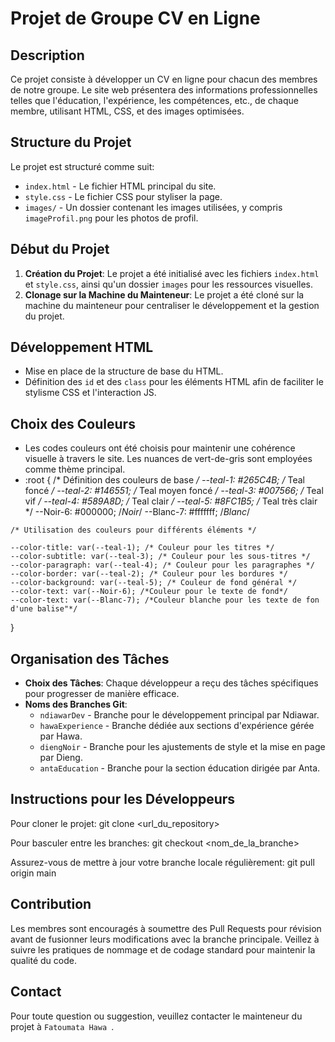 # Projet de Groupe CV en Ligne

## Description
Ce projet consiste à développer un CV en ligne pour chacun des membres de notre groupe. Le site web présentera des informations professionnelles telles que l'éducation, l'expérience, les compétences, etc., de chaque membre, utilisant HTML, CSS, et des images optimisées.

## Structure du Projet
Le projet est structuré comme suit:
- `index.html` - Le fichier HTML principal du site.
- `style.css` - Le fichier CSS pour styliser la page.
- `images/` - Un dossier contenant les images utilisées, y compris `imageProfil.png` pour les photos de profil.

## Début du Projet
1. **Création du Projet**: Le projet a été initialisé avec les fichiers `index.html` et `style.css`, ainsi qu'un dossier `images` pour les ressources visuelles.
2. **Clonage sur la Machine du Mainteneur**: Le projet a été cloné sur la machine du mainteneur pour centraliser le développement et la gestion du projet.

## Développement HTML
- Mise en place de la structure de base du HTML.
- Définition des `id` et des `class` pour les éléments HTML afin de faciliter le stylisme CSS et l'interaction JS.

## Choix des Couleurs
- Les codes couleurs ont été choisis pour maintenir une cohérence visuelle à travers le site. Les nuances de vert-de-gris sont employées comme thème principal.
-    :root {
    /* Définition des couleurs de base */
    --teal-1: #265C4B; /* Teal foncé */
    --teal-2: #146551; /* Teal moyen foncé */
    --teal-3: #007566; /* Teal vif */
    --teal-4: #589A8D; /* Teal clair */
    --teal-5: #8FC1B5; /* Teal très clair */
    --Noir-6: #000000; /*Noir*/
    --Blanc-7: #fffffff; /*Blanc*/

    /* Utilisation des couleurs pour différents éléments */

    --color-title: var(--teal-1); /* Couleur pour les titres */
    --color-subtitle: var(--teal-3); /* Couleur pour les sous-titres */
    --color-paragraph: var(--teal-4); /* Couleur pour les paragraphes */
    --color-border: var(--teal-2); /* Couleur pour les bordures */
    --color-background: var(--teal-5); /* Couleur de fond général */
    --color-text: var(--Noir-6); /*Couleur pour le texte de fond*/
    --color-text: var(--Blanc-7); /*Couleur blanche pour les texte de fon d'une balise"*/
}


## Organisation des Tâches
- **Choix des Tâches**: Chaque développeur a reçu des tâches spécifiques pour progresser de manière efficace.
- **Noms des Branches Git**:
  - `ndiawarDev` - Branche pour le développement principal par Ndiawar.
  - `hawaExperience` - Branche dédiée aux sections d'expérience gérée par Hawa.
  - `diengNoir` - Branche pour les ajustements de style et la mise en page par Dieng.
  - `antaEducation` - Branche pour la section éducation dirigée par Anta.

## Instructions pour les Développeurs
Pour cloner le projet:
git clone <url_du_repository>


Pour basculer entre les branches:
git checkout <nom_de_la_branche>

Assurez-vous de mettre à jour votre branche locale régulièrement:
git pull origin main


## Contribution
Les membres sont encouragés à soumettre des Pull Requests pour révision avant de fusionner leurs modifications avec la branche principale. Veillez à suivre les pratiques de nommage et de codage standard pour maintenir la qualité du code.

## Contact
Pour toute question ou suggestion, veuillez contacter le mainteneur du projet à `Fatoumata Hawa `.
